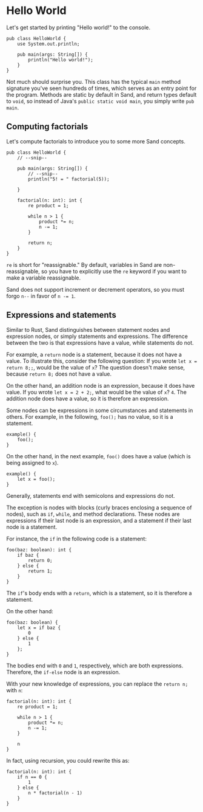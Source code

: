 # Hello World

Let's get started by printing "Hello world!" to the console.

```sand
pub class HelloWorld {
    use System.out.println;

    pub main(args: String[]) {
        println("Hello world!");
    }
}
```

Not much should surprise you.
This class has the typical `main` method signature you've seen hundreds of times, which serves as an entry point for the program.
Methods are static by default in Sand, and return types default to `void`, so instead of Java's `public static void main`, you simply write `pub main`.

## Computing factorials

Let's compute factorials to introduce you to some more Sand concepts.

```sand
pub class HelloWorld {
    // --snip--

    pub main(args: String[]) {
        // --snip--
        println("5! = " factorial(5));

    }

    factorial(n: int): int {
        re product = 1;

        while n > 1 {
            product *= n;
            n -= 1;
        }

        return n;
    }
}
```

`re` is short for "reassignable."
By default, variables in Sand are non-reassignable, so you have to explicitly use the `re` keyword if you want to make a variable reassignable.

Sand does not support increment or decrement operators, so you must forgo `n--` in favor of `n -= 1`.

## Expressions and statements

Similar to Rust, Sand distinguishes between statement nodes and expression nodes, or simply statements and expressions.
The difference between the two is that expressions have a value, while statements do not.

For example, a `return` node is a statement, because it does not have a value. To illustrate this, consider the following question: If you wrote `let x = return 8;;`, would be the value of `x`? The question doesn't make sense, because `return 8;` does not have a value.

On the other hand, an addition node is an expression, because it does have value. If you wrote `let x = 2 + 2;`, what would be the value of `x`? `4`. The addition node does have a value, so it is therefore an expression.

Some nodes can be expressions in some circumstances and statements in others.
For example, in the following, `foo();` has no value, so it is a statement.

```sand
example() {
    foo();
}
```

On the other hand, in the next example, `foo()` does have a value (which is being assigned to `x`).

```sand
example() {
    let x = foo();
}
```

Generally, statements end with semicolons and expressions do not.

The exception is nodes with blocks (curly braces enclosing a sequence of nodes), such as `if`, `while`, and method declarations.
These nodes are expressions if their last node is an expression, and a statement if their last node is a statement.

For instance, the `if` in the following code is a statement:

```sand
foo(baz: boolean): int {
    if baz {
        return 0;
    } else {
        return 1;
    }
}
```

The `if`'s body ends with a `return`, which is a statement, so it is therefore a statement.

On the other hand:

```sand
foo(baz: boolean) {
    let x = if baz {
        0
    } else {
        1
    };
}
```

The bodies end with `0` and `1`, respectively, which are both expressions.
Therefore, the `if-else` node is an expression.

With your new knowledge of expressions, you can replace the `return n;` with `n`:

```sand
factorial(n: int): int {
    re product = 1;

    while n > 1 {
        product *= n;
        n -= 1;
    }

    n
}
```

In fact, using recursion, you could rewrite this as:

```sand
factorial(n: int): int {
    if n == 0 {
        1
    } else {
        n * factorial(n - 1)
    }
}
```
